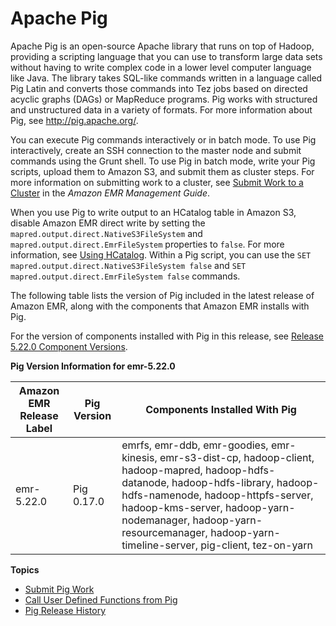 # Apache Pig<a name="emr-pig"></a>

Apache Pig is an open\-source Apache library that runs on top of Hadoop, providing a scripting language that you can use to transform large data sets without having to write complex code in a lower level computer language like Java\. The library takes SQL\-like commands written in a language called Pig Latin and converts those commands into Tez jobs based on directed acyclic graphs \(DAGs\) or MapReduce programs\. Pig works with structured and unstructured data in a variety of formats\. For more information about Pig, see [http://pig\.apache\.org/](http://pig.apache.org/)\.

You can execute Pig commands interactively or in batch mode\. To use Pig interactively, create an SSH connection to the master node and submit commands using the Grunt shell\. To use Pig in batch mode, write your Pig scripts, upload them to Amazon S3, and submit them as cluster steps\. For more information on submitting work to a cluster, see [Submit Work to a Cluster](http://docs.aws.amazon.com/emr/latest/ManagementGuide/AddingStepstoaJobFlow.html) in the *Amazon EMR Management Guide*\.

 When you use Pig to write output to an HCatalog table in Amazon S3, disable Amazon EMR direct write by setting the `mapred.output.direct.NativeS3FileSystem` and `mapred.output.direct.EmrFileSystem` properties to `false`\. For more information, see [Using HCatalog](emr-hcatalog-using.md)\. Within a Pig script, you can use the `SET mapred.output.direct.NativeS3FileSystem false` and `SET mapred.output.direct.EmrFileSystem false` commands\.

The following table lists the version of Pig included in the latest release of Amazon EMR, along with the components that Amazon EMR installs with Pig\.

For the version of components installed with Pig in this release, see [Release 5\.22\.0 Component Versions](emr-release-5x.md#emr-5220-release)\.


**Pig Version Information for emr\-5\.22\.0**  

| Amazon EMR Release Label | Pig Version | Components Installed With Pig | 
| --- | --- | --- | 
| emr\-5\.22\.0 | Pig 0\.17\.0 | emrfs, emr\-ddb, emr\-goodies, emr\-kinesis, emr\-s3\-dist\-cp, hadoop\-client, hadoop\-mapred, hadoop\-hdfs\-datanode, hadoop\-hdfs\-library, hadoop\-hdfs\-namenode, hadoop\-httpfs\-server, hadoop\-kms\-server, hadoop\-yarn\-nodemanager, hadoop\-yarn\-resourcemanager, hadoop\-yarn\-timeline\-server, pig\-client, tez\-on\-yarn | 

**Topics**
+ [Submit Pig Work](emr-pig-launch.md)
+ [Call User Defined Functions from Pig](emr-pig-udf.md)
+ [Pig Release History](Pig-release-history.md)